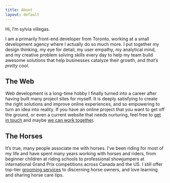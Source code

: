 ```yaml
---
title: About
layout: default
---
```


Hi, I’m sylvia villegas.

I am a primarily front-end developer from Toronto, working at a small development agency where I actually do so much more. I put together my design thinking, my eye for detail, my user empathy, my analytical mind, and my creative problem solving skills every day to help my team build awesome solutions that help businesses catalyze their growth, and <em>that’s pretty cool</em>.

## The Web
Web development is a long-time hobby I finally turned into a career after having built many project sites for myself. It is deeply satisfying to create the right solutions and improve online experiences, and so empowering to turn an idea into reality. If you have an online project that you want to get off the ground, or even a current website that needs nurturing, feel free to [get in touch](/contact) and maybe [we can work together](/web).

## The Horses
It’s true, many people associate me with horses. I’ve been riding for most of my life and have spent many years working with horses and riders, from beginner children at riding schools to professional showjumpers at international Grand Prix competitions across Canada and the US. I still offer top-tier [grooming services](/equine) to discerning horse owners, and love learning and sharing horse care tips.